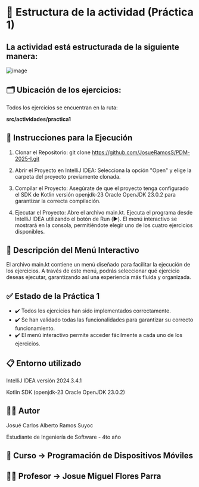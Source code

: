 # 📂 Estructura de la actividad (Práctica 1)
## La actividad está estructurada de la siguiente manera:

![image](https://github.com/user-attachments/assets/30d6b2f8-a5e9-413f-895c-020cf79b79b2)


## 🗂️ Ubicación de los ejercicios:
Todos los ejercicios se encuentran en la ruta:

  **src/actividades/practica1**

## 🚀 Instrucciones para la Ejecución
1. Clonar el Repositorio:
  git clone https://github.com/JosueRamosS/PDM-2025-I.git

2. Abrir el Proyecto en IntelliJ IDEA:
  Selecciona la opción "Open" y elige la carpeta del proyecto previamente clonada.

3. Compilar el Proyecto:
  Asegúrate de que el proyecto tenga configurado el SDK de Kotlin versión openjdk-23 Oracle OpenJDK 23.0.2 para garantizar la correcta compilación.

4. Ejecutar el Proyecto:
  Abre el archivo main.kt.
  Ejecuta el programa desde IntelliJ IDEA utilizando el botón de Run (▶️).
  El menú interactivo se mostrará en la consola, permitiéndote elegir uno de los cuatro ejercicios disponibles.

## 🧩 Descripción del Menú Interactivo
El archivo main.kt contiene un menú diseñado para facilitar la ejecución de los ejercicios. A través de este menú, podrás seleccionar qué ejercicio deseas ejecutar, garantizando así una experiencia más fluida y organizada.

## ✅ Estado de la Práctica 1
- ✔️ Todos los ejercicios han sido implementados correctamente.
- ✔️ Se han validado todas las funcionalidades para garantizar su correcto funcionamiento.
- ✔️ El menú interactivo permite acceder fácilmente a cada uno de los ejercicios.

## 📋 Entorno utilizado

IntelliJ IDEA versión 2024.3.4.1 

Kotlin SDK (openjdk-23 Oracle OpenJDK 23.0.2)

## 👨‍💻 Autor
Josué Carlos Alberto Ramos Suyoc

Estudiante de Ingeniería de Software - 4to año

## 📱 Curso -> Programación de Dispositivos Móviles

## 👨‍🏫 Profesor -> Josue Miguel Flores Parra
